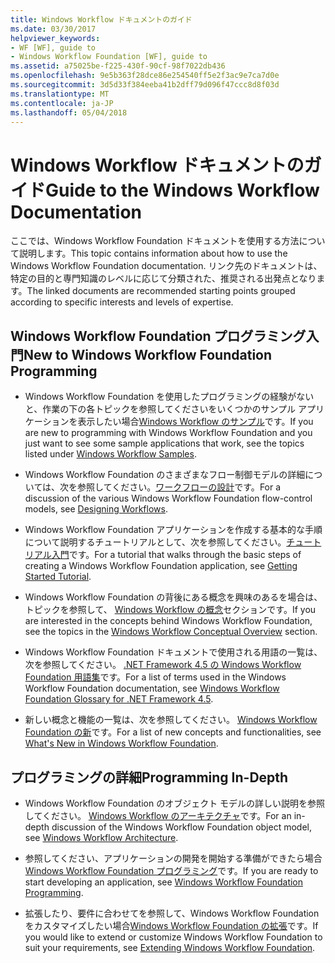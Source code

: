 ```yaml
---
title: Windows Workflow ドキュメントのガイド
ms.date: 03/30/2017
helpviewer_keywords:
- WF [WF], guide to
- Windows Workflow Foundation [WF], guide to
ms.assetid: a75025be-f225-430f-90cf-98f7022db436
ms.openlocfilehash: 9e5b363f28dce86e254540ff5e2f3ac9e7ca7d0e
ms.sourcegitcommit: 3d5d33f384eeba41b2dff79d096f47ccc8d8f03d
ms.translationtype: MT
ms.contentlocale: ja-JP
ms.lasthandoff: 05/04/2018
---
```

# <a name="guide-to-the-windows-workflow-documentation"></a><span data-ttu-id="8f913-102">Windows Workflow ドキュメントのガイド</span><span class="sxs-lookup"><span data-stu-id="8f913-102">Guide to the Windows Workflow Documentation</span></span>
<span data-ttu-id="8f913-103">ここでは、Windows Workflow Foundation ドキュメントを使用する方法について説明します。</span><span class="sxs-lookup"><span data-stu-id="8f913-103">This topic contains information about how to use the Windows Workflow Foundation documentation.</span></span> <span data-ttu-id="8f913-104">リンク先のドキュメントは、特定の目的と専門知識のレベルに応じて分類された、推奨される出発点となります。</span><span class="sxs-lookup"><span data-stu-id="8f913-104">The linked documents are recommended starting points grouped according to specific interests and levels of expertise.</span></span>  
  
## <a name="new-to-windows-workflow-foundation-programming"></a><span data-ttu-id="8f913-105">Windows Workflow Foundation プログラミング入門</span><span class="sxs-lookup"><span data-stu-id="8f913-105">New to Windows Workflow Foundation Programming</span></span>  
  
-   <span data-ttu-id="8f913-106">Windows Workflow Foundation を使用したプログラミングの経験がないと、作業の下の各トピックを参照してくださいをいくつかのサンプル アプリケーションを表示したい場合[Windows Workflow のサンプル](../../../docs/framework/windows-workflow-foundation/samples/index.md)です。</span><span class="sxs-lookup"><span data-stu-id="8f913-106">If you are new to programming with Windows Workflow Foundation and you just want to see some sample applications that work, see the topics listed under [Windows Workflow Samples](../../../docs/framework/windows-workflow-foundation/samples/index.md).</span></span>  
  
-   <span data-ttu-id="8f913-107">Windows Workflow Foundation のさまざまなフロー制御モデルの詳細については、次を参照してください。[ワークフローの設計](../../../docs/framework/windows-workflow-foundation/designing-workflows.md)です。</span><span class="sxs-lookup"><span data-stu-id="8f913-107">For a discussion of the various Windows Workflow Foundation flow-control models, see [Designing Workflows](../../../docs/framework/windows-workflow-foundation/designing-workflows.md).</span></span>  
  
-   <span data-ttu-id="8f913-108">Windows Workflow Foundation アプリケーションを作成する基本的な手順について説明するチュートリアルとして、次を参照してください。[チュートリアル入門](../../../docs/framework/windows-workflow-foundation/getting-started-tutorial.md)です。</span><span class="sxs-lookup"><span data-stu-id="8f913-108">For a tutorial that walks through the basic steps of creating a Windows Workflow Foundation application, see [Getting Started Tutorial](../../../docs/framework/windows-workflow-foundation/getting-started-tutorial.md).</span></span>  
  
-   <span data-ttu-id="8f913-109">Windows Workflow Foundation の背後にある概念を興味のあるを場合は、トピックを参照して、 [Windows Workflow の概念](../../../docs/framework/windows-workflow-foundation/conceptual-overview.md)セクションです。</span><span class="sxs-lookup"><span data-stu-id="8f913-109">If you are interested in the concepts behind Windows Workflow Foundation, see the topics in the [Windows Workflow Conceptual Overview](../../../docs/framework/windows-workflow-foundation/conceptual-overview.md) section.</span></span>  
  
-   <span data-ttu-id="8f913-110">Windows Workflow Foundation ドキュメントで使用される用語の一覧は、次を参照してください。 [.NET Framework 4.5 の Windows Workflow Foundation 用語集](../../../docs/framework/windows-workflow-foundation/glossary.md)です。</span><span class="sxs-lookup"><span data-stu-id="8f913-110">For a list of terms used in the Windows Workflow Foundation documentation, see [Windows Workflow Foundation Glossary for .NET Framework 4.5](../../../docs/framework/windows-workflow-foundation/glossary.md).</span></span>  
  
-   <span data-ttu-id="8f913-111">新しい概念と機能の一覧は、次を参照してください。 [Windows Workflow Foundation の新](../../../docs/framework/windows-workflow-foundation/whats-new.md)です。</span><span class="sxs-lookup"><span data-stu-id="8f913-111">For a list of new concepts and functionalities, see [What's New in Windows Workflow Foundation](../../../docs/framework/windows-workflow-foundation/whats-new.md).</span></span>  
  
## <a name="programming-in-depth"></a><span data-ttu-id="8f913-112">プログラミングの詳細</span><span class="sxs-lookup"><span data-stu-id="8f913-112">Programming In-Depth</span></span>  
  
-   <span data-ttu-id="8f913-113">Windows Workflow Foundation のオブジェクト モデルの詳しい説明を参照してください。 [Windows Workflow のアーキテクチャ](../../../docs/framework/windows-workflow-foundation/architecture.md)です。</span><span class="sxs-lookup"><span data-stu-id="8f913-113">For an in-depth discussion of the Windows Workflow Foundation object model, see [Windows Workflow Architecture](../../../docs/framework/windows-workflow-foundation/architecture.md).</span></span>  
  
-   <span data-ttu-id="8f913-114">参照してください、アプリケーションの開発を開始する準備ができたら場合[Windows Workflow Foundation プログラミング](../../../docs/framework/windows-workflow-foundation/programming.md)です。</span><span class="sxs-lookup"><span data-stu-id="8f913-114">If you are ready to start developing an application, see [Windows Workflow Foundation Programming](../../../docs/framework/windows-workflow-foundation/programming.md).</span></span>  
  
-   <span data-ttu-id="8f913-115">拡張したり、要件に合わせてを参照して、Windows Workflow Foundation をカスタマイズしたい場合[Windows Workflow Foundation の拡張](../../../docs/framework/windows-workflow-foundation/extend.md)です。</span><span class="sxs-lookup"><span data-stu-id="8f913-115">If you would like to extend or customize Windows Workflow Foundation to suit your requirements, see [Extending Windows Workflow Foundation](../../../docs/framework/windows-workflow-foundation/extend.md).</span></span>
